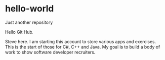 # hello-world
Just another repository

Hello Git Hub.


Steve here.   I am starting this account to store various apps and exercises.  This is the start of those for 
C#, C++ and Java.  My goal is to build a body of work to show software developer recruiters.
